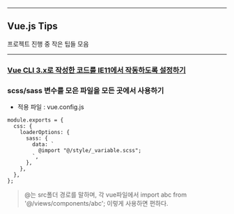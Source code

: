 ******************************************
## Vue.js Tips
프로젝트 진행 중 작은 팁들 모음
******************************************

### [Vue CLI 3.x로 작성한 코드를 IE11에서 작동하도록 설정하기](https://steemit.com/vue-cli3/@stepanowon/vue-cli-3-x-ie11)

### scss/sass 변수를 모은 파일을 모든 곳에서 사용하기
- 적용 파일 : vue.config.js

```
module.exports = {
  css: {
    loaderOptions: {
      sass: {
        data: `
          @import "@/style/_variable.scss";
        `,
      },
    },
  },
};
```
> @는 src폴더 경로를 말하며, 각 vue파일에서 import abc from '@/views/components/abc'; 이렇게 사용하면 편하다.
